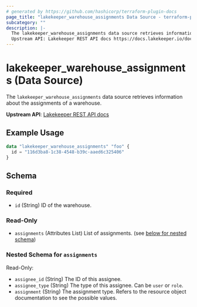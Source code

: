 ```yaml
---
# generated by https://github.com/hashicorp/terraform-plugin-docs
page_title: "lakekeeper_warehouse_assignments Data Source - terraform-provider-lakekeeper"
subcategory: ""
description: |-
  The lakekeeper_warehouse_assignments data source retrieves information about the assignments of a warehouse.
  Upstream API: Lakekeeper REST API docs https://docs.lakekeeper.io/docs/nightly/api/management/#tag/permissions/operation/get_warehouse_assignments_by_id
---
```


# lakekeeper_warehouse_assignments (Data Source)

The `lakekeeper_warehouse_assignments` data source retrieves information about the assignments of a warehouse.

**Upstream API**: [Lakekeeper REST API docs](https://docs.lakekeeper.io/docs/nightly/api/management/#tag/permissions/operation/get_warehouse_assignments_by_id)

## Example Usage

```terraform
data "lakekeeper_warehouse_assignments" "foo" {
  id = "116d3ba8-1c38-4548-b39c-aaed6c325406"
}
```

<!-- schema generated by tfplugindocs -->
## Schema

### Required

- `id` (String) ID of the warehouse.

### Read-Only

- `assignments` (Attributes List) List of assignments. (see [below for nested schema](#nestedatt--assignments))

<a id="nestedatt--assignments"></a>
### Nested Schema for `assignments`

Read-Only:

- `assignee_id` (String) The ID of this assignee.
- `assignee_type` (String) The type of this assignee. Can be `user` or  `role`.
- `assignment` (String) The assignment type. Refers to the resource object documentation to see the possible values.
